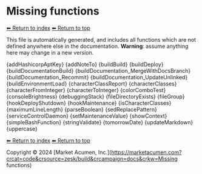 # Missing functions

[⬅ Return to index](index.md)
[⬅ Return to top](../index.md)

This file is automatically generated, and includes all functions which are not defined anywhere else in the documentation. **Warning**: assume anything here may change in a new version. 

{addHashicorpAptKey}
{addNoteTo}
{buildBuild}
{buildDeploy}
{buildDocumentationBuild}
{buildDocumentation_MergeWithDocsBranch}
{buildDocumentation_Recommit}
{buildDocumentation_UpdateUnlinked}
{buildEnvironmentLoad}
{characterClassReport}
{characterClasses}
{characterFromInteger}
{characterToInteger}
{colorComboTest}
{consoleBrightness}
{debuggingStack}
{fileDirectoryExists}
{fileGroup}
{hookDeployShutdown}
{hookMaintenance}
{isCharacterClasses}
{maximumLineLength}
{parseBoolean}
{sedReplacePattern}
{serviceControlDaemon}
{setMaintenanceValue}
{showContext}
{simpleBashFunction}
{stringValidate}
{tomorrowDate}
{updateMarkdown}
{uppercase}

[⬅ Return to index](index.md)
[⬅ Return to top](../index.md)

Copyright &copy; 2024 [Market Acumen, Inc.](https://marketacumen.com?crcat=code&crsource=zesk/build&crcampaign=docs&crkw=Missing functions)
